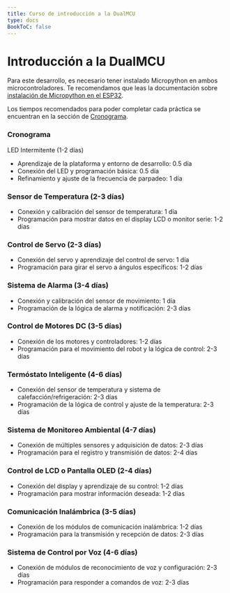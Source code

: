 ```yaml
---
title: Curso de introducción a la DualMCU
type: docs
BookToC: false
---
```


# Introducción a la DualMCU
Para este desarrollo, es necesario tener instalado Micropython en ambos microcontroladores. Te recomendamos que leas la documentación sobre [instalación de Micropython en el ESP32](https://github.com/UNIT-Electronics/DualMCU-ESP32-MicroPython). 

Los tiempos recomendados para poder completar cada práctica se encuentran en la sección de [Cronograma](#cronograma).
### Cronograma
LED Intermitente (1-2 días)
+ Aprendizaje de la plataforma y entorno de desarrollo: 0.5 día
+ Conexión del LED y programación básica: 0.5 día
+ Refinamiento y ajuste de la frecuencia de parpadeo: 1 día
### Sensor de Temperatura (2-3 días)
+ Conexión y calibración del sensor de temperatura: 1 día
+ Programación para mostrar datos en el display LCD o monitor serie: 1-2 días
### Control de Servo (2-3 días)
+ Conexión del servo y aprendizaje del control de servo: 1 día
+ Programación para girar el servo a ángulos específicos: 1-2 días
### Sistema de Alarma (3-4 días)
+ Conexión y calibración del sensor de movimiento: 1 día
+ Programación de la lógica de alarma y notificación: 2-3 días
### Control de Motores DC (3-5 días)
+ Conexión de los motores y controladores: 1-2 días
+ Programación para el movimiento del robot y la lógica de control: 2-3 días
### Termóstato Inteligente (4-6 días)
+ Conexión del sensor de temperatura y sistema de calefacción/refrigeración: 2-3 días
+ Programación de la lógica de control y ajuste de la temperatura: 2-3 días
### Sistema de Monitoreo Ambiental (4-7 días)
+ Conexión de múltiples sensores y adquisición de datos: 2-3 días
+ Programación para el registro y transmisión de datos: 2-4 días
### Control de LCD o Pantalla OLED (2-4 días)
+ Conexión del display y aprendizaje de su control: 1-2 días
+ Programación para mostrar información deseada: 1-2 días
### Comunicación Inalámbrica (3-5 días)
+ Conexión de los módulos de comunicación inalámbrica: 1-2 días
+ Programación para la transmisión y recepción de datos: 2-3 días
### Sistema de Control por Voz (4-6 días)
+ Conexión de módulos de reconocimiento de voz y configuración: 2-3 días
+ Programación para responder a comandos de voz: 2-3 días